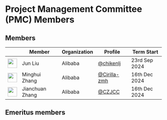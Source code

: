 # Project Management Committee (PMC) Members

## Members

| &nbsp;                                                         | Member             | Organization  | Profile                                              | Term Start |
| -------------------------------------------------------------- | ------------------ | ------------  | ---------------------------------------------------- | ---------- |
| <img width="30px" src="https://github.com/chickenlj.png">      | Jun Liu           | Alibaba       | [@chikenlj](https://github.com/chickenlj)            | 23rd Sep 2024  |
| <img width="30px" src="https://github.com/Cirilla-zmh.png">    | Minghui Zhang      | Alibaba       | [@Cirilla-zmh](https://github.com/Cirilla-zmh)       | 16th Dec 2024  |
| <img width="30px" src="https://github.com/CZJCC.png">          | Jianchuan Zhang   | Alibaba       | [@CZJCC](https://github.com/CZJCC)                   | 16th Dec 2024  |

## Emeritus members

